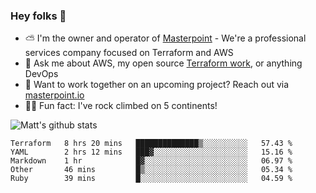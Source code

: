 

### Hey folks 👋

- ⛅️ I'm the owner and operator of [Masterpoint](https://masterpoint.io) - We're a professional services company focused on Terraform and AWS
- 💬 Ask me about AWS, my open source [Terraform work](https://github.com/masterpointio?q=terraform&type=&language=hcl), or anything DevOps
- 🔨 Want to work together on an upcoming project? Reach out via [masterpoint.io](https://masterpoint.io)
- 🧗‍♂️ Fun fact: I've rock climbed on 5 continents! 


![Matt's github stats](https://github-readme-stats.vercel.app/api?username=Gowiem&count_private=true&theme=cobalt&show_icons=true)

<!--START_SECTION:waka-->
```text
Terraform   8 hrs 20 mins   ██████████████▒░░░░░░░░░░   57.43 % 
YAML        2 hrs 12 mins   ███▓░░░░░░░░░░░░░░░░░░░░░   15.16 % 
Markdown    1 hr            █▓░░░░░░░░░░░░░░░░░░░░░░░   06.97 % 
Other       46 mins         █▒░░░░░░░░░░░░░░░░░░░░░░░   05.34 % 
Ruby        39 mins         █░░░░░░░░░░░░░░░░░░░░░░░░   04.59 % 
```
<!--END_SECTION:waka-->
